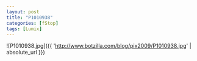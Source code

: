 ```yaml
---
layout: post
title: "P1010938"
categories: [fStop]
tags: [Lumix]
---
```



![P1010938.jpg]({{ 'http://www.botzilla.com/blog/pix2009/P1010938.jpg' | absolute_url }})


